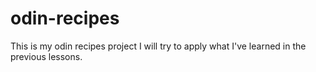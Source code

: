 # odin-recipes
This is my odin recipes project
I will try to apply what I've learned in the previous lessons.